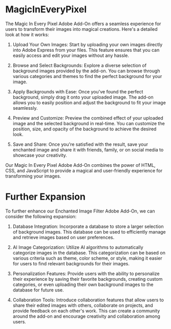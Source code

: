 # MagicInEveryPixel

The Magic In Every Pixel Adobe Add-On offers a seamless experience for users to transform their images into magical creations. Here's a detailed look at how it works:

1. Upload Your Own Images: Start by uploading your own images directly into Adobe Express from your files. This feature ensures that you can easily access and edit your images without any hassle.

2. Browse and Select Backgrounds: Explore a diverse selection of background images provided by the add-on. You can browse through various categories and themes to find the perfect background for your image.

3. Apply Backgrounds with Ease: Once you've found the perfect background, simply drag it onto your uploaded image. The add-on allows you to easily position and adjust the background to fit your image seamlessly.

4. Preview and Customize: Preview the combined effect of your uploaded image and the selected background in real-time. You can customize the position, size, and opacity of the background to achieve the desired look.

5. Save and Share: Once you're satisfied with the result, save your enchanted image and share it with friends, family, or on social media to showcase your creativity.

Our Magic In Every Pixel Adobe Add-On combines the power of HTML, CSS, and JavaScript to provide a magical and user-friendly experience for transforming your images.

# Further Expansion

To further enhance our Enchanted Image Filter Adobe Add-On, we can consider the following expansion:

1. Database Integration: Incorporate a database to store a larger selection of background images. This database can be used to efficiently manage and retrieve images based on user preferences.

2. AI Image Categorization: Utilize AI algorithms to automatically categorize images in the database. This categorization can be based on various criteria such as theme, color scheme, or style, making it easier for users to find relevant backgrounds for their images.

3. Personalization Features: Provide users with the ability to personalize their experience by saving their favorite backgrounds, creating custom categories, or even uploading their own background images to the database for future use.

4. Collaboration Tools: Introduce collaboration features that allow users to share their edited images with others, collaborate on projects, and provide feedback on each other's work. This can create a community around the add-on and encourage creativity and collaboration among users.

